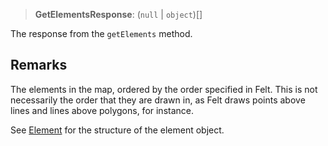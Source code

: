> **GetElementsResponse**: (`null` \| `object`)[]

The response from the `getElements` method.

## Remarks

The elements in the map, ordered by the order specified in Felt. This is not
necessarily the order that they are drawn in, as Felt draws points above
lines and lines above polygons, for instance.

See [Element](../../client/interfaces/Element.md) for the structure of the element object.
